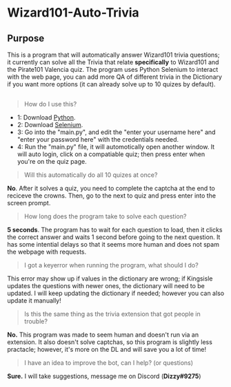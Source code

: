 # Wizard101-Auto-Trivia

## Purpose
This is a program that will automatically answer Wizard101 trivia questions; it currently can solve all the Trivia that relate **specifically** to Wizard101 and the Pirate101 Valencia quiz. The program uses Python Selenium to interact with the web page, you can add more QA of different trivia in the Dictionary if you want more options (it can already solve up to 10 quizes by default).
##

>How do I use this?

* 1: Download [Python](https://www.python.org/).
* 2: Download [Selenium](https://pypi.org/project/selenium/).
* 3: Go into the "main.py", and edit the "enter your username here" and "enter your password here" with the credentials needed.
* 4: Run the "main.py" file, it will automotically open another window. It will auto login, click on a compatiable quiz; then press enter when you're on the quiz page.

>Will this automatically do all 10 quizes at once?

**No**. After it solves a quiz, you need to complete the captcha at the end to reciceve the crowns. Then, go to the next to quiz and press enter into the screen prompt.

>How long does the program take to solve each question?


**5 seconds**. The program has to wait for each question to load, then it clicks the correct answer and waits 1 second before going to the next question. It has some intential delays so that it seems more human and does not spam the webpage with requests.

>I got a keyerror when running the program, what should I do?

This error may show up if values in the dictionary are wrong; if Kingsisle updates the questions with newer ones, the dictionary will need to be updated. I will keep updating the dictionary if needed; however you can also update it manually!

>Is this the same thing as the trivia extension that got people in trouble?

**No.** This program was made to seem human and doesn't run via an extension. It also doesn't solve captchas, so this program is slightly less practacle; however, it's more on the DL and will save you a lot of time!

>I have an idea to improve the bot, can I help? (or questions)

**Sure.** I will take suggestions, message me on Discord (**Dizzy#9275**)
